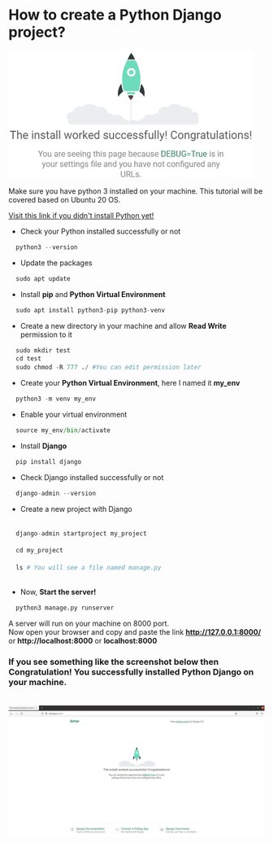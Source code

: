 # How to create a Python Django project?

![Alt text](/screenshots/python_django.gif "Python Django")

Make sure you have python 3 installed on your machine. This tutorial will be covered based on Ubuntu 20 OS. <br>

[Visit this link if you didn't install Python yet!](https://www.python.org/downloads/) 

* Check your Python installed successfully or not <br>

```python 
  python3 --version
```
* Update the packages <br>

```python 
  sudo apt update
```

* Install **pip** and **Python Virtual Environment**  <br>

```python 
  sudo apt install python3-pip python3-venv
```

* Create a new directory in  your machine and allow **Read Write** permission to it  <br>

```python 
  sudo mkdir test
  cd test
  sudo chmod -R 777 ./ #You can edit permission later
```


* Create your **Python Virtual Environment**, here I named it **my_env**  <br>

```python 
  python3 -m venv my_env
```

* Enable your virtual environment  <br>

```python 
  source my_env/bin/activate
```

* Install **Django**  <br>

```python 
  pip install django
```

* Check Django installed successfully or not  <br>

```python 
  django-admin --version
```

* Create a new project with Django   <br>

```python 
  
  django-admin startproject my_project 

  cd my_project 

  ls # You will see a file named manage.py
  
```

* Now, **Start the server!** <br>

```python 
  python3 manage.py runserver
```

A server will run on your machine on 8000 port. <br>
Now open your browser and copy and paste the link **http://127.0.0.1:8000/** or **http://localhost:8000** or **localhost:8000**

### If you see something like the screenshot below then **Congratulation!** You successfully installed **Python Django** on your machine. <br><br>

![Alt text](/screenshots/_django_installation.JPG "Python Django")

